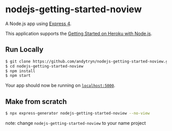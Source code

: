 # nodejs-getting-started-noview

A Node.js app using [Express 4](http://expressjs.com/).

This application supports the [Getting Started on Heroku with Node.js](https://github.com/heroku/node-js-getting-started).

## Run Locally

```sh
$ git clone https://github.com/andytryn/nodejs-getting-started-noview.git # or clone your own fork
$ cd nodejs-getting-started-noview
$ npm install
$ npm start
```
Your app should now be running on [`localhost:5000`](http://localhost:5000/).

## Make from scratch

```sh
$ npx express-generator nodejs-getting-started-noview --no-view
```
note: change `nodejs-getting-started-noview` to your name project